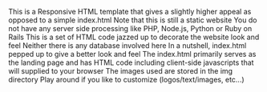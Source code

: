 This is a Responsive HTML template that gives a slightly higher appeal as opposed to a simple index.html
Note that this is still a static website
You do not have any server side processing like PHP, Node.js, Python or Ruby on Rails 
This is a set of HTML code jazzed up to decorate the website look and feel
Neither there is any database involved here
In a nutshell, index.html pepped up to give a better look and feel
The index.html primarily serves as the landing page and has HTML code including client-side javascripts that will supplied to your browser
The images used are stored in the img directory
Play around if you like to customize (logos/text/images, etc...)
